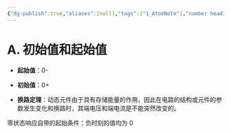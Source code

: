 ```yaml
---
{"dg-publish":true,"aliases":[null],"tags":["1_AtomNote"],"number headings":"auto, first-level 1, max 6, A.1.","Created-Date":"2024-03-14 14:37:35","Modified-Date":"2024-04-18 11:53:16","permalink":"/A01_Lessons/Ac04_信号与系统/初始值和起始值/","dgPassFrontmatter":true}
---
```





# A. 初始值和起始值



- **起始值**：0-
- **初始值**：0+


- **换路定理**：动态元件由于具有存储能量的作用，因此在电路的结构或元件的参数发生变化和换路时，其端电压和端电流是不能突然改变的。




零状态响应自带的起始条件：负时刻的值均为 0 